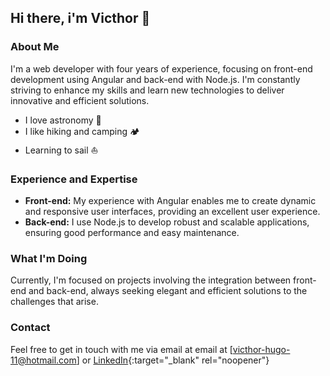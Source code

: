 ## Hi there, i'm Victhor 👋
### About Me

I'm a web developer with four years of experience, focusing on front-end development using Angular and back-end with Node.js. I'm constantly striving to enhance my skills and learn new technologies to deliver innovative and efficient solutions.

- I love astronomy 🔭
- I like hiking and camping 🏕️
- Learning to sail ⛵

### Experience and Expertise

- **Front-end:** My experience with Angular enables me to create dynamic and responsive user interfaces, providing an excellent user experience.
- **Back-end:** I use Node.js to develop robust and scalable applications, ensuring good performance and easy maintenance.
  
### What I'm Doing

Currently, I'm focused on projects involving the integration between front-end and back-end, always seeking elegant and efficient solutions to the challenges that arise.

### Contact

Feel free to get in touch with me via email at email at [victhor-hugo-11@hotmail.com] or [LinkedIn](https://www.linkedin.com/in/victhor-hugo){:target="_blank" rel="noopener"}

<!--
**victhorplus/victhorplus** is a ✨ _special_ ✨ repository because its `README.md` (this file) appears on your GitHub profile.

Here are some ideas to get you started:

- 🔭 I’m currently working on ...
- 🌱 I’m currently learning ...
- 👯 I’m looking to collaborate on ...
- 🤔 I’m looking for help with ...
- 💬 Ask me about ...
- 📫 How to reach me: ...
- 😄 Pronouns: ...
- ⚡ Fun fact: ...
-->
